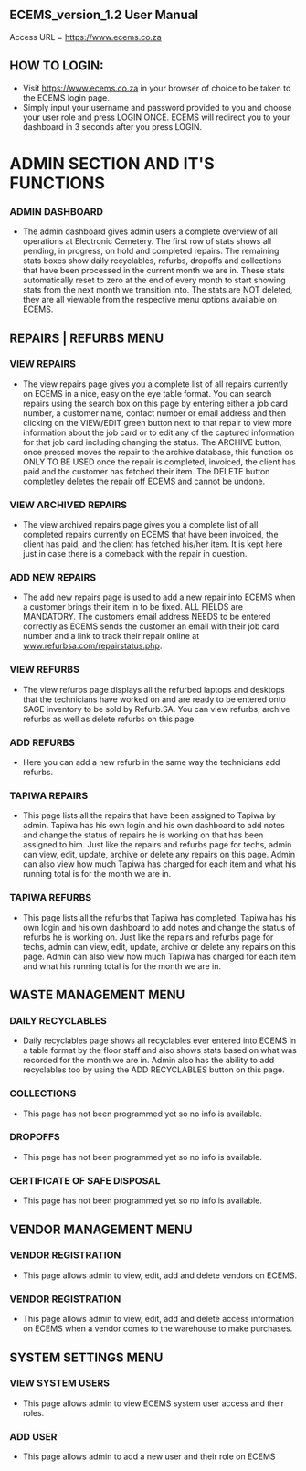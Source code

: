 ## ECEMS_version_1.2 User Manual
Access URL = https://www.ecems.co.za

## HOW TO LOGIN:
- Visit https://www.ecems.co.za in your browser of choice to be taken to the ECEMS login page.
- Simply input your username and password provided to you and choose your user role and press LOGIN ONCE. ECEMS will redirect you to your dashboard in 3 seconds after you press LOGIN.

# ADMIN SECTION AND IT'S FUNCTIONS

### ADMIN DASHBOARD
- The admin dashboard gives admin users a complete overview of all operations at Electronic Cemetery. The first row of stats shows all pending, in progress, on hold and completed repairs. The remaining stats boxes show daily recyclables, refurbs, dropoffs and collections that have been processed in the current month we are in. These stats automatically reset to zero at the end of every month to start showing stats from the next month we transition into. The stats are NOT deleted, they are all viewable from the respective menu options available on ECEMS.

## REPAIRS | REFURBS MENU

### VIEW REPAIRS
- The view repairs page gives you a complete list of all repairs currently on ECEMS in a nice, easy on the eye table format. You can search repairs using the search box on this page by entering either a job card number, a customer name, contact number or email address and then clicking on the VIEW/EDIT green button next to that repair to view more information about the job card or to edit any of the captured information for that job card including changing the status. The ARCHIVE button, once pressed moves the repair to the archive database, this function os ONLY TO BE USED once the repair is completed, invoiced, the client has paid and the customer has fetched their item. The DELETE button completley deletes the repair off ECEMS and cannot be undone.

### VIEW ARCHIVED REPAIRS
- The view archived repairs page gives you a complete list of all completed repairs currently on ECEMS that have been invoiced, the client has paid, and the client has fetched his/her item. It is kept here just in case there is a comeback with the repair in question.

### ADD NEW REPAIRS
- The add new repairs page is used to add a new repair into ECEMS when a customer brings their item in to be fixed. ALL FIELDS are MANDATORY. The customers email address NEEDS to be entered correctly as ECEMS sends the customer an email with their job card number and a link to track their repair online at www.refurbsa.com/repairstatus.php.

### VIEW REFURBS
- The view refurbs page displays all the refurbed laptops and desktops that the technicians have worked on and are ready to be entered onto SAGE inventory to be sold by Refurb.SA. You can view refurbs, archive refurbs as well as delete refurbs on this page.

### ADD REFURBS
- Here you can add a new refurb in the same way the technicians add refurbs. 

### TAPIWA REPAIRS
- This page lists all the repairs that have been assigned to Tapiwa by admin. Tapiwa has his own login and his own dashboard to add notes and change the status of repairs he is working on that has been assigned to him. Just like the repairs and refurbs page for techs, admin can view, edit, update, archive or delete any repairs on this page. Admin can also view how much Tapiwa has charged for each item and what his running total is for the month we are in.

### TAPIWA REFURBS
- This page lists all the refurbs that Tapiwa has completed. Tapiwa has his own login and his own dashboard to add notes and change the status of refurbs he is working on. Just like the repairs and refurbs page for techs, admin can view, edit, update, archive or delete any repairs on this page. Admin can also view how much Tapiwa has charged for each item and what his running total is for the month we are in.

## WASTE MANAGEMENT MENU

### DAILY RECYCLABLES
- Daily recyclables page shows all recyclables ever entered into ECEMS in a table format by the floor staff and also shows stats based on what was recorded for the month we are in. Admin also has the ability to add recyclables too by using the ADD RECYCLABLES button on this page.

### COLLECTIONS
- This page has not been programmed yet so no info is available.

### DROPOFFS
- This page has not been programmed yet so no info is available.

### CERTIFICATE OF SAFE DISPOSAL
- This page has not been programmed yet so no info is available.

## VENDOR MANAGEMENT MENU

### VENDOR REGISTRATION
- This page allows admin to view, edit, add and delete vendors on ECEMS.

### VENDOR REGISTRATION
- This page allows admin to view, edit, add and delete access information on ECEMS when a vendor comes to the warehouse to make purchases.

## SYSTEM SETTINGS MENU

### VIEW SYSTEM USERS
- This page allows admin to view ECEMS system user access and their roles.

### ADD USER
- This page allows admin to add a new user and their role on ECEMS
